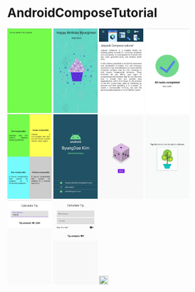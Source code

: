 # AndroidComposeTutorial
<p float="left">
<img src = "https://github.com/byungmeo/AndroidComposeTutorial/blob/59b04960dc8531ce65eac3ef40e65928adeaef9a/CodeLab_Basic/1.GreetingCard/GreetingCard.jpg" width = "20%" height = "20%">
<img src = "https://github.com/byungmeo/AndroidComposeTutorial/blob/59b04960dc8531ce65eac3ef40e65928adeaef9a/CodeLab_Basic/2.HappyBirthday/HappyBirthday.jpg" width = "20%" height = "20%">
<img src = "https://github.com/byungmeo/AndroidComposeTutorial/blob/59b04960dc8531ce65eac3ef40e65928adeaef9a/CodeLab_Basic/3.JetpackComposeTutorial/JetpackComposetutorial.jpg" width = "20%" height = "20%">
<img src = "https://github.com/byungmeo/AndroidComposeTutorial/blob/59b04960dc8531ce65eac3ef40e65928adeaef9a/CodeLab_Basic/4.TaskManager/TaskManager.jpg" width = "20%" height = "20%">
<img src = "https://github.com/byungmeo/AndroidComposeTutorial/blob/59b04960dc8531ce65eac3ef40e65928adeaef9a/CodeLab_Basic/5.ComposeQuadrant/ComposeQuadrant.jpg" width = "20%" height = "20%">
<img src = "https://github.com/byungmeo/AndroidComposeTutorial/blob/96293251294ea0533c461fdfcdef9424847c7383/CodeLab_Basic/6.BusinessCard/BusinessCard.jpg" width = "20%" height = "20%">
<img src = "https://github.com/byungmeo/AndroidComposeTutorial/blob/6b03313c34bfb84cfc3259ba8d9a5eac4ff4df08/Codelab_Beginner/Unit_2/1.DiceRoller/DiceRoller.gif" width = "20%" height = "20%">
<img src = "https://github.com/byungmeo/AndroidComposeTutorial/blob/6b03313c34bfb84cfc3259ba8d9a5eac4ff4df08/Codelab_Beginner/Unit_2/2.Lemonade/Lemonade.gif" width = "20%" height = "20%">
<img src = "https://github.com/byungmeo/AndroidComposeTutorial/blob/2a92c6baa875abedbf11a86bf8230e8439bc2f3b/Codelab_Beginner/Unit_2/3.TipCalculator/Ver1.FixRatioTipCalculator.jpg" width = "20%" height = "20%">
<img src = "https://github.com/byungmeo/AndroidComposeTutorial/blob/f8667ccc14b55fb872868196da98d976ef4aed5a/Codelab_Beginner/Unit_2/3.TipCalculator/Ver2.TipCalculator.gif" width = "20%" height = "20%">
<img src = "https://github.com/byungmeo/AndroidComposeTutorial/blob/603c62efc5c3477f35fe650b084df6d3192ab271/Codelab_Beginner/Unit_2/4.ArtSpace/ArtSpace.gif" width = "20%" height = "20%">
</p>
